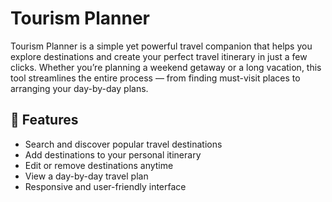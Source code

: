 # Tourism Planner

Tourism Planner is a simple yet powerful travel companion that helps you explore destinations and create your perfect travel itinerary in just a few clicks. Whether you’re planning a weekend getaway or a long vacation, this tool streamlines the entire process — from finding must-visit places to arranging your day-by-day plans.

## 📌 Features
- Search and discover popular travel destinations
- Add destinations to your personal itinerary
- Edit or remove destinations anytime
- View a day-by-day travel plan
- Responsive and user-friendly interface

